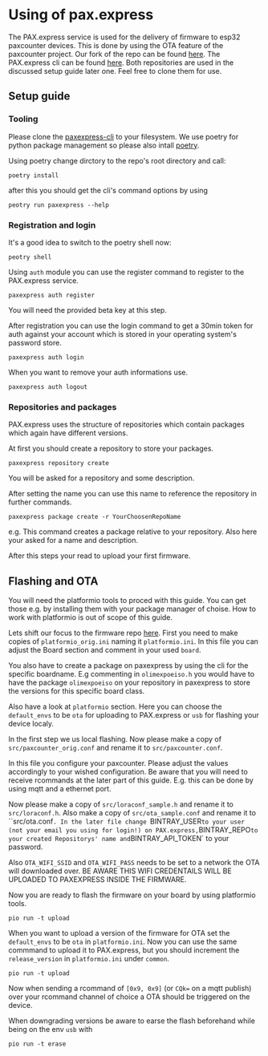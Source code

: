 # Using of pax.express

The PAX.express service is used for the delivery of firmware to esp32 paxcounter devices. This is done by using the OTA feature of 
the paxcounter project. Our fork of the repo can be found [here](https://github.com/paxexpress/ESP32-Paxcounter). The PAX.express cli can be found [here](https://github.com/paxexpress/paxexpress-cli). Both repositories are used in the discussed setup guide later one. Feel free to clone them for use.

## Setup guide
### Tooling 

Please clone the [paxexpress-cli](https://github.com/paxexpress/paxexpress-cli) to your filesystem. We use poetry for python package management so please also intall [poetry](https://python-poetry.org/docs/#installation).

Using poetry change dirctory to the repo's root directory and call:
```
poetry install
```

after this you should get the cli's command options by using

```
peotry run paxexpress --help
```
### Registration and login
It's a good idea to switch to the poetry shell now:

```
peotry shell
```

Using `auth` module you can use the register command to register to the PAX.express service.

``` 
paxexpress auth register
``` 

You will need the provided beta key at this step.

After registration you can use the login command to get a 30min token for auth against your account which is stored in your operating system's password store. 
``` 
paxexpress auth login
```

When you want to remove your auth informations use. 

``` 
paxexpress auth logout
```

### Repositories and packages
PAX.express uses the structure of repositories which contain packages
which again have different versions.

At first you should create a repository to store your packages.

``` 
paxexpress repository create
```

You will be asked for a repository and some description.

After setting the name you can use this name to reference the repository in further commands.

``` 
paxexpress package create -r YourChoosenRepoName
```

e.g. This command creates a package relative to your repository.
Also here your asked for a name and description.

After this steps your read to upload your first firmware.

## Flashing and OTA
You will need the platformio tools to proced with this guide. You can get those e.g. by installing them with your package manager of choise. How to work with platformio is out of scope of this guide.

Lets shift our focus to the firmware repo [here](https://github.com/paxexpress/ESP32-Paxcounter). First you need to make copies of `platformio_orig.ini` naming it `platformio.ini`. In this file you can adjust the Board section and comment in your used `board`.

You also have to create a package on paxexpress by using the cli for the specific boardname. E.g commenting in `olimexpoeiso.h` you would have to have the package `olimexpoeiso` on your repository in paxexpress to store the versions for this specific board class.

Also have a look at `platformio` section. Here you can choose the `default_envs` to be `ota` for uploading to PAX.express or `usb` for flashing your device localy.

In the first step we us local flashing. Now please make a copy of `src/paxcounter_orig.conf` and rename it to `src/paxcounter.conf`.

In this file you configure your paxcounter. Please adjust the values accordingly to your wished configuration. Be aware that you will need to receive rcommands at the later part of this guide. E.g. this can be done by using mqtt and a ethernet port.

Now please make a copy of `src/loraconf_sample.h` and rename it to `src/loraconf.h`. Also  make a copy of `src/ota_sample.conf` and rename it to ``src/ota.conf`. In the later file change `BINTRAY_USER` to your user (not your email you using for login!) on PAX.express, `BINTRAY_REPO` to your created Repositorys' name and `BINTRAY_API_TOKEN` to your password.

Also `OTA_WIFI_SSID` and `OTA_WIFI_PASS` needs to be set to a network the OTA will downloaded over. BE AWARE THIS WIFI CREDENTAILS WILL BE UPLOADED TO PAXEXPRESS INSIDE THE FIRMWARE.

Now you are ready to flash the firmware on your board by using platformio tools.

```
pio run -t upload 
```

When you want to upload a version of the firmware for OTA set the
`default_envs` to be `ota` in `platformio.ini`. Now you can use the same commmand to upload it to PAX.express, but you should increment the `release_version` in `platformio.ini` under `common`.

```
pio run -t upload 
```

Now when sending a rcommand of `[0x9, 0x9]` (or `CQk=` on a mqtt publish) over your rcommand channel of choice a OTA should be triggered on the device.

When downgrading versions be aware to earse the flash beforehand
while being on the env `usb` with

```
pio run -t erase 
```
